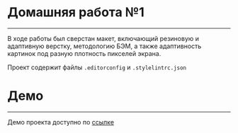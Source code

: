 # Домашняя работа №1

---

В ходе работы был сверстан макет, включающий резиновую и адаптивную верстку, методологию БЭМ, а также адаптивность картинок под разную плотность пикселей экрана.  

Проект содержит файлы ``.editorconfig`` и ``.stylelintrc.json``

# Демо

---

Демо проекта доступно по [ссылке](https://crockshine.github.io/homework-1/)
